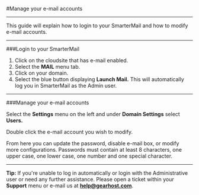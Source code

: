 #Manage your e-mail accounts

----------
This guide will explain how to login to your SmarterMail and how to modify e-mail accounts.

----------
###Login to your SmarterMail

1. Click on the cloudsite that has e-mail enabled.
1. Select the **MAIL** menu tab.
1. Click on your domain.
1. Select the blue button displaying **Launch Mail.** 
This will automatically log you in SmarterMail as the Admin user.

----------
###Manage your e-mail accounts

Select the **Settings** menu on the left and under **Domain Settings** select **Users.**

Double click the e-mail account you wish to modify.

From here you can update the password, disable e-mail box, or modify more configurations. Passwords must contain at least 8 characters, one upper case, one lower case, one number and one special character.


----------

**Tip:** If you're unable to log in automatically or login with the Administrative user or need any further assistance. Please open a ticket within your **Support** menu or e-mail us at **help@gearhost.com**. 

